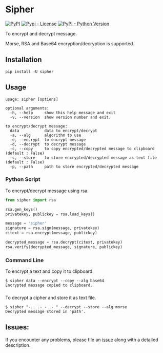 # Sipher

[![PyPI](https://img.shields.io/pypi/v/sipher)](https://pypi.python.org/pypi/sipher)
[![Pypi - License](https://img.shields.io/github/license/codesrg/sipher)](https://github.com/codesrg/sipher/blob/main/LICENSE)
[![PyPI - Python Version](https://img.shields.io/pypi/pyversions/sipher?color=red)](https://pypi.python.org/pypi/sipher)

To encrypt and decrypt message. 

Morse, RSA and Base64 encryption/decryption is supported.

## Installation

`pip install -U sipher`

## Usage

```
usage: sipher [options]

optional arguments:
  -h, --help     show this help message and exit
  -v, --version  show version number and exit.

to encrypt/decrypt message:
  data           data to encrypt/decrypt
  -a, --alg      algorithm to use
  -e, --encrypt  to encrypt message
  -d, --decrypt  to decrypt message
  -c, --copy     to copy encrypted/decrypted message to clipboard (default : False)
  -s, --store    to store encrypted/decrypted message as text file (default : False)
  -p, --path     path to store encrypted/decrypted message
```

### Python Script
To encrypt/decrypt message using rsa.
```python
from sipher import rsa

rsa.gen_keys()
privatekey, publickey = rsa.load_keys()

message = 'sipher'
signature = rsa.sign(message, privatekey)
citext = rsa.encrypt(message, publickey)

decrypted_message = rsa.decrypt(citext, privatekey)
rsa.verify(decrypted_message, signature, publickey)
```

### Command Line
To encrypt a text and copy it to clipboard.
```
$ sipher data --encrypt --copy --alg base64
Encrypted message copied to clipboard.
```
###

To decrypt a cipher and store it as text file.

```
$ sipher "-.. .- - .- " --decrypt --store --alg morse
Decrypted message stored in 'path'.
```

## Issues:

If you encounter any problems, please file an [issue](https://github.com/codesrg/sipher/issues) along with a detailed description.